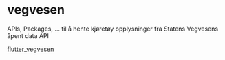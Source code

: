 # vegvesen
APIs, Packages, ... til å hente kjøretøy opplysninger fra Statens Vegvesens åpent data API

[flutter_vegvesen](https://pub.dev/packages/flutter_vegvesen)  
